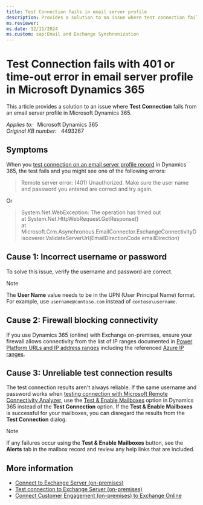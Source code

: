 ```yaml
---
title: Test Connection fails in email server profile
description: Provides a solution to an issue where test connection fails from an email server profile in Microsoft Dynamics 365.
ms.reviewer: 
ms.date: 12/11/2024
ms.custom: sap:Email and Exchange Synchronization
---
```

# Test Connection fails with 401 or time-out error in email server profile in Microsoft Dynamics 365

This article provides a solution to an issue where **Test Connection** fails from an email server profile in Microsoft Dynamics 365.

_Applies to:_ &nbsp; Microsoft Dynamics 365  
_Original KB number:_ &nbsp; 4493267

## Symptoms

When you [test connection on an email server profile record](/power-platform/admin/connect-exchange-server-on-premises#create-an-email-server-profile) in Dynamics 365, the test fails and you might see one of the following errors:

> Remote server error: (401) Unauthorized. Make sure the user name and password you entered are correct and try again.

Or

> System.Net.WebException: The operation has timed out  
> at System.Net.HttpWebRequest.GetResponse()  
> at Microsoft.Crm.Asynchronous.EmailConnector.ExchangeConnectivityDiscoverer.ValidateServerUrl(EmailDirectionCode emailDirection)

## Cause 1: Incorrect username or password

To solve this issue, verify the username and password are correct.

> [!NOTE]
> The **User Name** value needs to be in the UPN (User Principal Name) format. For example, use `username@contoso.com` instead of `contoso\username`.

## Cause 2: Firewall blocking connectivity

If you use Dynamics 365 (online) with Exchange on-premises, ensure your firewall allows connectivity from the list of IP ranges documented in [Power Platform URLs and IP address ranges](/power-platform/admin/online-requirements#ip-addresses-and-urls) including the referenced [Azure IP ranges](/power-platform/admin/online-requirements#ip-addresses-required).

## Cause 3: Unreliable test connection results

The test connection results aren't always reliable. If the same username and password works when [testing connection with Microsoft Remote Connectivity Analyzer](/power-platform/admin/test-connection-exchange-server-onpremises#test-connection-with-the-microsoft-remote-connectivity-analyzer), use the [Test & Enable Mailboxes](/power-platform/admin/connect-exchange-online#test-the-configuration-of-mailboxes) option in Dynamics 365 instead of the **Test Connection** option. If the **Test & Enable Mailboxes** is successful for your mailboxes, you can disregard the results from the **Test Connection** dialog.

> [!NOTE]
> If any failures occur using the **Test & Enable Mailboxes** button, see the **Alerts** tab in the mailbox record and review any help links that are included.

## More information

- [Connect to Exchange Server (on-premises)](/power-platform/admin/connect-exchange-server-on-premises)
- [Test connection to Exchange Server (on-premises)](/power-platform/admin/test-connection-exchange-server-onpremises)
- [Connect Customer Engagement (on-premises) to Exchange Online](/dynamics365/customerengagement/on-premises/admin/connect-dynamics-365-on-premises-exchange-online?view=op-9-1)
